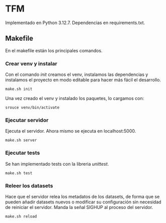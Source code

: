 # TFM
Implementado en Python 3.12.7. Dependencias en requirements.txt.

## Makefile
En el makefile están los principales comandos.

### Crear venv y instalar
Con el comando *init* creamos el venv, instalamos las dependencias y instalamos el proyecto en modo editable para hacer más fácil el desarrollo.
```
make.sh init
```

Una vez creado el venv y instalado los paquetes, lo cargamos con:
```
srouce venv/bin/activate
```

### Ejecutar servidor
Ejecuta el servidor. Ahora mismo se ejecuta en localhost:5000.
```
make.sh server
```
### Ejecutar tests
Se han implementado tests con la libreria *unittest*.
```
make.sh test
```
### Releer los datasets
Hace que el servidor relea los metadatos de los datasets, de forma que se pueden añadir datasets nuevos o modificar su configuración sin necesidad de reiniciar el servidor. Manda la señal SIGHUP al proceso del servidor.
```
make.sh reload
```
